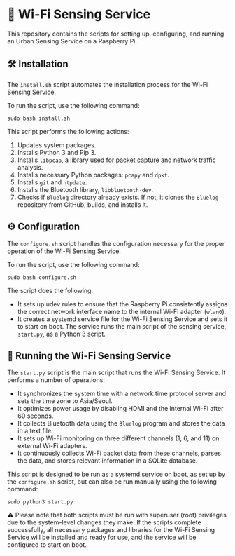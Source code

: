 # 📡 Wi-Fi Sensing Service

This repository contains the scripts for setting up, configuring, and running an Urban Sensing Service on a Raspberry Pi. 

## 🛠️ Installation

The `install.sh` script automates the installation process for the Wi-Fi Sensing Service.

To run the script, use the following command:

```
sudo bash install.sh
```

This script performs the following actions:
1. Updates system packages.
2. Installs Python 3 and Pip 3. 
3. Installs `libpcap`, a library used for packet capture and network traffic analysis. 
4. Installs necessary Python packages: `pcapy` and `dpkt`. 
5. Installs `git` and `ntpdate`. 
6. Installs the Bluetooth library, `libbluetooth-dev`. 
7. Checks if `Bluelog` directory already exists. If not, it clones the `Bluelog` repository from GitHub, builds, and installs it.

## ⚙️ Configuration

The `configure.sh` script handles the configuration necessary for the proper operation of the Wi-Fi Sensing Service.

To run the script, use the following command:

```
sudo bash configure.sh
```

The script does the following: 
- It sets up udev rules to ensure that the Raspberry Pi consistently assigns the correct network interface name to the internal Wi-Fi adapter (`wlan0`). 
- It creates a systemd service file for the Wi-Fi Sensing Service and sets it to start on boot. The service runs the main script of the sensing service, `start.py`, as a Python 3 script.

## 🚀 Running the Wi-Fi Sensing Service

The `start.py` script is the main script that runs the Wi-Fi Sensing Service. It performs a number of operations:
- It synchronizes the system time with a network time protocol server and sets the time zone to Asia/Seoul.
- It optimizes power usage by disabling HDMI and the internal Wi-Fi after 60 seconds. 
- It collects Bluetooth data using the `Bluelog` program and stores the data in a text file.
- It sets up Wi-Fi monitoring on three different channels (1, 6, and 11) on external Wi-Fi adapters.
- It continuously collects Wi-Fi packet data from these channels, parses the data, and stores relevant information in a SQLite database.

This script is designed to be run as a systemd service on boot, as set up by the `configure.sh` script, but can also be run manually using the following command:

```
sudo python3 start.py
```

⚠️ Please note that both scripts must be run with superuser (root) privileges due to the system-level changes they make. If the scripts complete successfully, all necessary packages and libraries for the Wi-Fi Sensing Service will be installed and ready for use, and the service will be configured to start on boot.